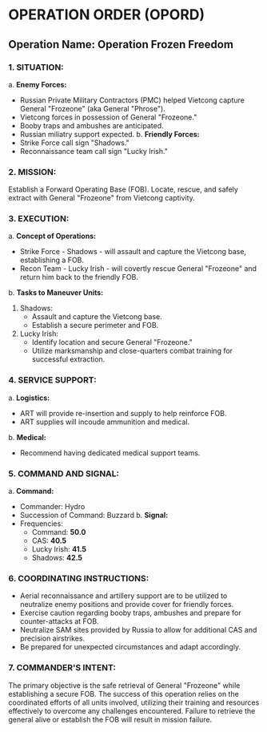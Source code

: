 # OPERATION ORDER (OPORD)
## Operation Name: Operation Frozen Freedom
### 1. SITUATION:
a. **Enemy Forces:**
   - Russian Private Military Contractors (PMC) helped Vietcong capture General "Frozeone" (aka General "Phrose").
   - Vietcong forces in possession of General "Frozeone."
   - Booby traps and ambushes are anticipated.
   - Russian miliatry support expected.
b. **Friendly Forces:**
   - Strike Force call sign "Shadows."
   - Reconnaissance team call sign "Lucky Irish."
### 2. MISSION:
   Establish a Forward Operating Base (FOB). Locate, rescue, and safely extract with General "Frozeone" from Vietcong captivity. 
### 3. EXECUTION:
a. **Concept of Operations:**
   - Strike Force - Shadows - will assault and capture the Vietcong base, establishing a FOB. 
   - Recon Team - Lucky Irish - will covertly rescue General "Frozeone" and return him back to the friendly FOB.

b. **Tasks to Maneuver Units:**
   1. Shadows:
      - Assault and capture the Vietcong base.
      - Establish a secure perimeter and FOB.
   2. Lucky Irish:
      - Identify location and secure General "Frozeone."
      - Utilize marksmanship and close-quarters combat training for successful extraction.

### 4. SERVICE SUPPORT:
a. **Logistics:**
   - ART will provide re-insertion and supply to help reinforce FOB.
   - ART supplies will incoude ammunition and medical. 

b. **Medical:**
   - Recommend having dedicated medical support teams.

### 5. COMMAND AND SIGNAL:
a. **Command:**
   - Commander: Hydro
   - Succession of Command: Buzzard
b. **Signal:**
   - Frequencies: 
     - Command: **50.0**
     - CAS: **40.5**
     - Lucky Irish: **41.5**
     - Shadows: **42.5**
### 6. COORDINATING INSTRUCTIONS:
   - Aerial reconnaissance and artillery support are to be utilized to neutralize enemy positions and provide cover for friendly forces.
   - Exercise caution regarding booby traps, ambushes and prepare for counter-attacks at FOB. 
   - Neutralize SAM sites provided by Russia to allow for additional CAS and precision airstrikes. 
   - Be prepared for unexpected circumstances and adapt accordingly.

### 7. COMMANDER'S INTENT:
   The primary objective is the safe retrieval of General "Frozeone" while establishing a secure FOB. The success of this operation relies on the coordinated efforts of all units involved, utilizing their training and resources effectively to overcome any challenges encountered. Failure to retrieve the general alive or establish the FOB will result in mission failure.
